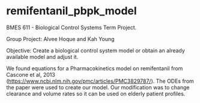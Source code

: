 # remifentanil_pbpk_model

BMES 611 - Biological Control Systems Term Project. 

Group Project: Alvee Hoque and Kah Young 

Objective: Create a biological control system model or obtain an already available model and adjust it. 

We found equations for a Pharmacokinetics model on remifentanil from Cascone et al, 2013 (https://www.ncbi.nlm.nih.gov/pmc/articles/PMC3829787/). 
The ODEs from the paper were used to create our model. Our modification was to change clearance and volume rates so it can be used on elderly patient profiles.
